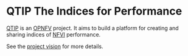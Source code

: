 # QTIP The Indices for Performance

[QTIP](https://wiki.opnfv.org/display/qtip) is an [OPNFV](https://www.opnfv.org) project. 
It aims to build a platform for creating and sharing indices of 
[NFVI](https://en.wikipedia.org/wiki/Network_function_virtualization) performance.

See the [project vision](https://wiki.opnfv.org/display/qtip/Vision) for more details.
